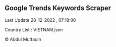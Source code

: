 

## Google Trends Keywords Scraper 
 
Last Update 28-12-2022 , 07:18:00

Country List :
VIETNAM.json



© Abdul Muttaqin 
